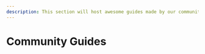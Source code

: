 ```yaml
---
description: This section will host awesome guides made by our community.
---
```


# Community Guides



